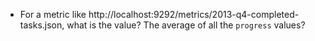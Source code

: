 * For a metric like http://localhost:9292/metrics/2013-q4-completed-tasks.json,
what is the value? The average of all the `progress` values?
